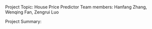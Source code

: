 Project Topic: House Price Predictor
Team members: Hanfang Zhang, Wenqing Fan, Zengrui Luo

Project Summary: 



